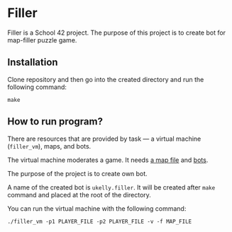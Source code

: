 # Filler



Filler is a School 42 project. The purpose of this project is to create bot for map-filler puzzle game.


## Installation

Clone repository and then go into the created directory and run the following command:

```
make
```

## How to run program?

There are resources that are provided by task — a virtual machine (`filler_vm`), maps, and bots. 

The virtual machine moderates a game. It needs [a map file](/working_draft/maps) and [bots](/working_draft/players).

The purpose of the project is to create own bot.

A name of the created bot is `ukelly.filler`. It will be created after `make` command and placed at the root of the directory.

You can run the virtual machine with the following command:

```
./filler_vm -p1 PLAYER_FILE -p2 PLAYER_FILE -v -f MAP_FILE
```
